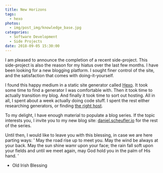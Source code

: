 ```yaml
---
title: New Horizons
tags:
  - hexo
photos:
  - img/post_img/knowledge_base.jpg
categories:
  - Software Development
  - Side Projects
date: 2018-09-05 15:30:00
---
```



I am pleased to announce the completion of a recent side-project. This side-project is also the reason for my hiatus over the last few months. I have been looking for a new blogging platform. 
I sought finer control of the site, and the satisfaction that comes with doing-it-yourself.

I found this happy medium in a static site generator called [Hexo](hexo.io). It took some time to find a generator I was comfortable with. Then it took time to actually transition my blog. And finally it took time to sort out hosting. All in all, I spent about a week actually doing code stuff. I spent the rest either researching generators, or finding [the right host](netlify.com).

To my delight, I have enough material to populate a blog series. If the topic interests you, I invite you to my new blog site: [daniel.scheufler.io](daniel.scheufler.io) for the rest of the series.

Until then, I would like to leave you with this blessing, in case we are here parting ways: '
May the road rise up to meet you.
May the wind be always at your back.
May the sun shine wamr upon your face;
the rain fall soft upon your fields
and until we meet again,
may God hold you in the palm of His hand. '
- Old Irish Blessing
